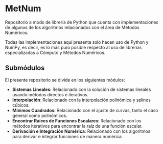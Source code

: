 # MetNum
Repositorio a modo de librería de Python que cuenta con implementaciones de algunos de los algoritmos relacionados con el área de Métodos Numéricos.

Todas las implementaciones aquí presenta solo hacen uso de Python y NumPy, es decir, es lo más puro posible respecto al uso de librerías especializadas a Cómputo y Métodos Numéricos.

## Submódulos
El presente repositorio se divide en los siguientes módulos:
* **Sistemas Lineales**: Relacionado con la solución de sistemas lineales usando métodos directos e iterativos.
* **Interpolación**: Relacionado con la interpolación polinómica y splines cúbicos.
* **Mínimos Cuadrados**: Relacionado con el ajuste de curvas, tanto el caso general como polinómicos.
* **Encontrar Raíces de Funciones Escalares**: Relacionado con los métodos iterativos para encontrar la raíz de una función escalar.
* **Derivación e Integración Numérica**: Relacionado con los algoritmos para derivar e integrar funciones de manera numérica.